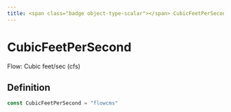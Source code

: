 ```yaml
---
title: <span class="badge object-type-scalar"></span> CubicFeetPerSecond
---
```

# <span class="badge object-type-scalar"></span> CubicFeetPerSecond

Flow: Cubic feet/sec (cfs)

## Definition

```go
const CubicFeetPerSecond = "flowcms"
```
